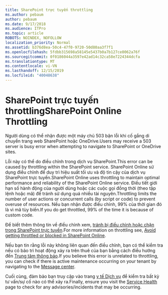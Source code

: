 ```yaml
---
title: SharePoint trực tuyến throttling
ms.author: pebaum
author: pebaum
ms.date: 9/17/2018
ms.audience: ITPro
ms.topic: article
ROBOTS: NOINDEX, NOFOLLOW
localization_priority: Normal
ms.assetid: b376d8ea-50c4-47f0-9720-50d80aa3f7f1
ms.openlocfilehash: 5fdbb315698a58145e5437b0a7b127ce0062a76f
ms.sourcegitcommit: 0f0186044a3597e42ad14c32ca58e7224344dcfa
ms.translationtype: MT
ms.contentlocale: vi-VN
ms.lasthandoff: 12/15/2019
ms.locfileid: "40048638"
---
```

# <a name="sharepoint-online-throttling"></a><span data-ttu-id="6567a-102">SharePoint trực tuyến throttling</span><span class="sxs-lookup"><span data-stu-id="6567a-102">SharePoint Online Throttling</span></span>

<span data-ttu-id="6567a-103">Người dùng có thể nhận được một máy chủ 503 bận lỗi khi cố gắng di chuyển trang web SharePoint hoặc OneDrive.</span><span class="sxs-lookup"><span data-stu-id="6567a-103">Users may receive a 503 server is busy error when attempting to navigate to SharePoint or OneDrive sites.</span></span> 

<span data-ttu-id="6567a-104">Lỗi này có thể do điều chỉnh trong dịch vụ SharePoint.</span><span class="sxs-lookup"><span data-stu-id="6567a-104">This error can be caused by throttling within the SharePoint service.</span></span> <span data-ttu-id="6567a-105">SharePoint Online sử dụng điều chỉnh để duy trì hiệu suất tối ưu và độ tin cậy của dịch vụ SharePoint trực tuyến.</span><span class="sxs-lookup"><span data-stu-id="6567a-105">SharePoint Online uses throttling to maintain optimal performance and reliability of the SharePoint Online service.</span></span> <span data-ttu-id="6567a-106">Điều tiết giới hạn số hành động của người dùng hoặc các cuộc gọi đồng thời (theo tập lệnh hoặc mã) để tránh sử dụng quá nhiều tài nguyên.</span><span class="sxs-lookup"><span data-stu-id="6567a-106">Throttling limits the number of user actions or concurrent calls (by script or code) to prevent overuse of resources.</span></span> <span data-ttu-id="6567a-107">Nếu bạn nhận được điều chỉnh, 99% của thời gian đó là vì mã tùy biến.</span><span class="sxs-lookup"><span data-stu-id="6567a-107">If you do get throttled, 99% of the time it is because of custom code.</span></span>

<span data-ttu-id="6567a-108">Để biết thêm thông tin về điều chỉnh xem, [tránh bị điều chỉnh hoặc chặn trong SharePoint trực tuyến](https://docs.microsoft.com/sharepoint/dev/general-development/how-to-avoid-getting-throttled-or-blocked-in-sharepoint-online).</span><span class="sxs-lookup"><span data-stu-id="6567a-108">For more information on throttling see, [Avoid getting throttled or blocked in SharePoint Online](https://docs.microsoft.com/sharepoint/dev/general-development/how-to-avoid-getting-throttled-or-blocked-in-sharepoint-online).</span></span>

<span data-ttu-id="6567a-109">Nếu bạn tin rằng lỗi này không liên quan đến điều chỉnh, bạn có thể kiểm tra nếu có bảo trì hoạt động xảy ra trên thuê của bạn bằng cách điều hướng đến [Trung tâm thông báo](https://portal.office.com/adminportal/home#/MessageCenter).</span><span class="sxs-lookup"><span data-stu-id="6567a-109">If you believe this error is unrelated to throttling, you can check if there is active maintenance occurring on your tenant by navigating to the [Message center](https://portal.office.com/adminportal/home#/MessageCenter).</span></span>

 <span data-ttu-id="6567a-110">Cuối cùng, đảm bảo bạn truy cập vào trang [y tế Dịch vụ](https://portal.office.com/adminportal/home#/servicehealth) để kiểm tra bất kỳ tư vấn/sự cố nào có thể xảy ra.</span><span class="sxs-lookup"><span data-stu-id="6567a-110">Finally, ensure you visit the [Service Health](https://portal.office.com/adminportal/home#/servicehealth) page to check for any advisories/incidents that may be occurring.</span></span>

